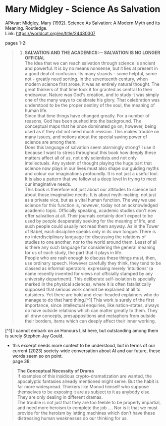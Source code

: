 # Mary Midgley - Science As Salvation  

APAvar: Midgley, Mary (1992). Science As Salvation: A Modern Myth and its Meaning. Routledge.  
Link:  <https://worldcat.org/en/title/24430307>  

pages 1-2:  
> 1. **SALVATION AND THE ACADEMICS:-- SALVATION IS NO LONGER OFFICIAL**  
 The idea that we can reach salvation through science is ancient and powerful. It is by no means nonsense, but it lies at present in a good deal of confusion. Its many strands - some helpful, some not - greatly need sorting. In the seventeenth century, when modern science first arose, it was an entirely natural thought. The great thinkers of that time took it for granted as central to their endeavour. Nature was God's creation, and to study it was simply one of the many ways to celebrate his glory. That celebration was understood to be the proper destiny of the soul, the meaning of human life.  
 Since that time things have changed greatly. For a number of reasons, God has been pushed into the background. The conceptual maps that he once dominated go on, however, being used as if they did not need much revision. This makes trouble on many issues, and notions about the special saving power of science are among them.  
 Does this language of salvation seem alarmingly strong? I use it because I want to stress throughout this book how deeply these matters affect all of us, not only scientists and not only intellectuals. Any system of thought playing the huge part that science now plays in our lives must also shape our guiding myths and colour our imaginations profoundly. It is not just a useful tool. It is also a pattern that we follow at a deep level in trying to meet our imaginative needs.    
 This book is therefore not just about our attitudes to science but about those imaginative needs. It is about myth-making, not just as a private vice, but as a vital human function. The way we use science for this function is, however, today not an acknowledged academic topic. Officially speaking, academic studies don't now offer salvation at all. Their journals certainly don't expect to be used by people desperately seeking for the meaning of life, and such people could usually not read them anyway. As in the Tower of Babel, each discipline speaks only in its own tongue. There is no interdisciplinary language for discussing the relations of studies to one another, nor to the world around them. Least of all is there any such language for considering the general meaning for us of each study, the part that it plays in life.  
 People who are rash enough to discuss these things must, then, use ordinary speech. However carefully they think, they tend to be classed as informal operators, expressing merely 'intuitions' (a name recently invented for views not officially stamped by any university department). This deliberate self-isolation is specially marked in the physical sciences, where it is often fatalistically supposed that serious work cannot be explained at all to outsiders. Yet there are bold and clear-headed explainers who do manage to do that hard thing.[^1] This work is surely of the first importance, since intellectual enquiries, like nation-states, always do have outside relations which can matter greatly to them. They all draw concepts, presuppositions and metaphors from outside their borders, items which can deeply affect their inner working.  

[^1] I cannot embark on an Honours List here, but outstanding among them is surely Stephen Jay Gould.

- this excerpt needs more context to be understood, but in terms of our current (2023) society-wide conversation about AI and our future, these words seem so on point.    
page 38:  
> **The Conceptual Necessity of Drama**  
>  If examples of this insidious crypto-dramatization are wanted, the apocalyptic fantasies already mentioned might serve. But the habit is far more widespread. Thinkers like Monod himself who suppose themselves to be exposing it are as subject to it as anybody else. They are only dealing in different dramas.   
>  The trouble is not just that they are too feeble to be properly impartial, and need more heroism to complete the job .... Nor is it that we must provide for the heroism by letting machines which don't have these distressing human weaknesses do our thinking for us.  





